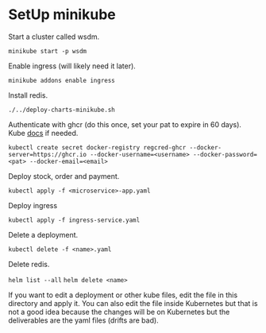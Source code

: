 # SetUp minikube

Start a cluster called wsdm.

`minikube start -p wsdm`

Enable ingress (will likely need it later).

`minikube addons enable ingress`

Install redis.

`./../deploy-charts-minikube.sh`

Authenticate with ghcr (do this once, set your pat to expire in 60 days). Kube [docs](https://kubernetes.io/docs/tasks/configure-pod-container/pull-image-private-registry) if needed.

`kubectl create secret docker-registry regcred-ghcr --docker-server=https://ghcr.io --docker-username=<username> --docker-password=<pat> --docker-email=<email>`

Deploy stock, order and payment.

`kubectl apply -f <microservice>-app.yaml`

Deploy ingress

`kubectl apply -f ingress-service.yaml`

Delete a deployment.

`kubectl delete -f <name>.yaml`

Delete redis.

`helm list --all`
`helm delete <name>`

If you want to edit a deployment or other kube files, edit the file in this directory and apply it. You can also edit the file inside Kubernetes but that is not a good idea because the changes will be on Kubernetes but the deliverables are the yaml files (drifts are bad).
